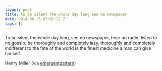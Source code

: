```yaml
---
layout: post
title: to be silent the whole day long see no newspaper
date: 2014-06-25 03:01:22 Z
tags: []
---
```

To be silent the whole day long, see no newspaper, hear no radio, listen to no gossip, be thoroughly and completely lazy, thoroughly and completely indifferent to the fate of the world is the finest medicine a man can give himself.

Henry Miller (via [emergentpattern](http://emergentpattern.tumblr.com/))

